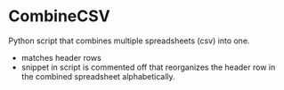 # CombineCSV
Python script that combines multiple spreadsheets (csv) into one.
- matches header rows
- snippet in script is commented off that reorganizes the header row in the combined spreadsheet alphabetically. 
